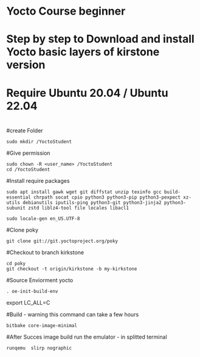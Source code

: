 
#                             Yocto Course beginner
#
# Step by step to Download and install Yocto basic layers of kirstone version
#
# Require Ubuntu 20.04 / Ubuntu 22.04
#
#



#create Folder
```
sudo mkdir /YoctoStudent
```

#Give permission
```
sudo chown -R <user_name> /YoctoStudent
cd /YoctoStudent
```

#Install require packages
```
sudo apt install gawk wget git diffstat unzip texinfo gcc build-essential chrpath socat cpio python3 python3-pip python3-pexpect xz-utils debianutils iputils-ping python3-git python3-jinja2 python3-subunit zstd liblz4-tool file locales libacl1

sudo locale-gen en_US.UTF-8
```

#Clone poky
```
git clone git://git.yoctoproject.org/poky
```

#Checkout to branch kirkstone
```
cd poky
git checkout -t origin/kirkstone -b my-kirkstone
```

#Source Enviorment yocto
```
. oe-init-build-env
```
export LC_ALL=C

#Build - warning this command can take a few hours
```
bitbake core-image-minimal
```
#After Succes image build run the emulator - in splitted terminal
```
runqemu  slirp nographic
```
